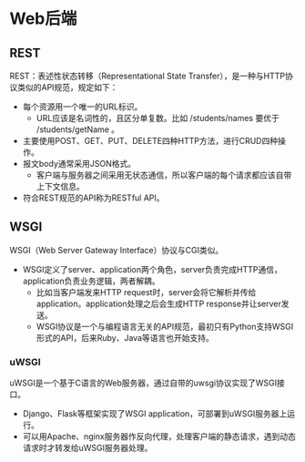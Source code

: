 # Web后端

## REST

REST：表述性状态转移（Representational State Transfer），是一种与HTTP协议类似的API规范，规定如下：
- 每个资源用一个唯一的URL标识。
  - URL应该是名词性的，且区分单复数。比如 /students/names 要优于 /students/getName 。
- 主要使用POST、GET、PUT、DELETE四种HTTP方法，进行CRUD四种操作。
- 报文body通常采用JSON格式。
  - 客户端与服务器之间采用无状态通信，所以客户端的每个请求都应该自带上下文信息。
- 符合REST规范的API称为RESTful API。

## WSGI

WSGI（Web Server Gateway Interface）协议与CGI类似。
- WSGI定义了server、application两个角色，server负责完成HTTP通信，application负责业务逻辑，两者解耦。
  - 比如当客户端发来HTTP request时，server会将它解析并传给application。application处理之后会生成HTTP response并让server发送。
  - WSGI协议是一个与编程语言无关的API规范，最初只有Python支持WSGI形式的API，后来Ruby、Java等语言也开始支持。

### uWSGI

uWSGI是一个基于C语言的Web服务器，通过自带的uwsgi协议实现了WSGI接口。
- Django、Flask等框架实现了WSGI application，可部署到uWSGI服务器上运行。
- 可以用Apache、nginx服务器作反向代理，处理客户端的静态请求，遇到动态请求时才转发给uWSGI服务器处理。
